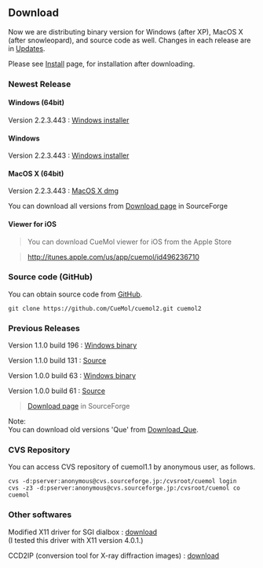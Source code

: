 ## Download

Now we are distributing binary version for Windows (after XP), MacOS X (after snowleopard), and source code as well.
Changes in each release are in [Updates](../../en/Updates).

Please see [Install](../../en/Install) page, for installation after downloading.
### Newest Release
#### Windows (64bit)

Version 2.2.3.443
:   [Windows installer](../../en/https://sourceforge.net/projects/cuemol/files/cuemol2/win32/cuemol2-2.2.3.443-x64-setup.exe/download)

#### Windows

Version 2.2.3.443
:   [Windows installer](../../en/https://sourceforge.net/projects/cuemol/files/cuemol2/win32/cuemol2-2.2.3.443-win32-setup.exe/download)


#### MacOS X (64bit)

Version 2.2.3.443
:   [MacOS X dmg](http://sourceforge.net/projects/cuemol/files/cuemol2/macosx/CueMol2-2.2.3.443-MacOSX-Intel64%2Bpovray.dmg/download)

You can download all versions from [Download page](http://sourceforge.net/project/showfiles.php?group_id=103302) in SourceForge

#### Viewer for iOS

> You can download CueMol viewer for iOS from the Apple Store


> http://itunes.apple.com/us/app/cuemol/id496236710


### Source code (GitHub)
You can obtain source code from [GitHub](../../en/https://github.com/CueMol/cuemol2/).
```
git clone https://github.com/CueMol/cuemol2.git cuemol2
```

### Previous Releases

Version 1.1.0 build 196
:   [Windows binary](http://prdownloads.sourceforge.net/cuemol/cuemol-1.1.0.196-setup.exe?download)


Version 1.1.0 build 131
:   [Source](http://prdownloads.sourceforge.net/cuemol/cuemol-1.1.0.131-src.tar.gz?download)


Version 1.0.0 build 63
:   [Windows binary](http://prdownloads.sourceforge.net/cuemol/cuemol-1.0.0.63-setup.exe?download)


Version 1.0.0 build 61
:   [Source](http://prdownloads.sourceforge.net/cuemol/cuemol-1.0.0.61-source.zip?download)


> [Download page](http://sourceforge.net/project/showfiles.php?group_id=103302) in SourceForge

Note:<br/>
You can download old versions 'Que' from [Download_Que](../../en/Download_Que).

### CVS Repository
You can access CVS repository of cuemol1.1 by anonymous user, as follows.
```
cvs -d:pserver:anonymous@cvs.sourceforge.jp:/cvsroot/cuemol login 
cvs -z3 -d:pserver:anonymous@cvs.sourceforge.jp:/cvsroot/cuemol co cuemol
```

### Other softwares

Modified X11 driver for SGI dialbox
:   [download](http://cuemol.sourceforge.jp/misc/sg_dialbox/dialbox-fix-4.0.1.tar.gz)<br/>
(I tested this driver with X11 version 4.0.1.)

CCD2IP (conversion tool for X-ray diffraction images)
:   [download](http://cuemol.sourceforge.jp/misc/que-download/ccd2ip-0.1-20010521.tar.gz)